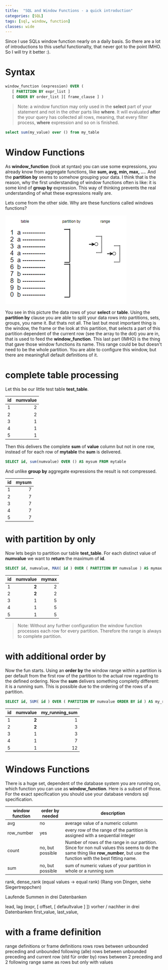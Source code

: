 ```yaml
---
title:  "SQL and Window Functions - a quick introduction"
categories: [SQL]
tags: [sql, window, function]
classes: wide
---
```


Since I use SQLs window function nearly on a daily basis. So there are a lot of introductions to this useful functionalty, that never got to the point IMHO. So I will try it better :). 

# Syntax

```sql
window_function (expression) OVER (
   [ PARTITION BY expr_list ]
   [ ORDER BY order_list ][ frame_clause ] ) 
```

> Note: a window function may only used in the **select** part of your statement and not in the other parts like **where**. It will evaluated **after** the your query has collected all rows, meaning, that every filter process, **where** expression and so on is finished.

```sql
select sum(my_value) over () from my_table
```

# Window Functions

As **window_function** (look at syntax) you can use some expressions, you already know from aggregate functions, like **sum, avg, min, max, ...**. And the **partition by** seems to somehow grouping your data. I think that is the reason, why the first understanding of window functions often is like: it is some kind of **group by** expression. This way of thinking prevents the real understanding of what these expressions really are. 

Lets come from the other side. Why are these functions called windows functions? 

![Window Function Structure](assets/window-function-structure.png)

You see in this picture the data rows of your **select** or **table**. Using the **partition by** clause you are able to split your data rows into partitions, sets, groups, you name it. But thats not all. The last but most important thing is the window, the frame or the look at this partition, that selects a part of this partition dependent of the current row (see the array to the dot) you are in, that is used to feed the **window_function**. This last part (IMHO) is the thing that gave those window functions its name. This range could be but doesn't need to be the whole partition. You are able to configure this window, but there are meaningfull default definitions of it.

# complete table processing

Let this be our little test table **test_table**.

|id|numvalue|
|--|----:|
|1|2|
|2|2|
|3|1|
|4|1|
|5|1|


Then this delivers the complete **sum** of **value** column but not in one row, instead of for each row of **mytable** the **sum** is delivered. 

```sql
SELECT id, sum(numvalue) OVER () AS mysum FROM mytable
```

And unlike **group by** aggregate expressions the result is not compressed.

|id|mysum|
|--|----:|
|1|7|
|2|7|
|3|7|
|4|7|
|5|7|


# with **partition by** only 

Now lets begin to partition our table **test_table**. For each distinct value of **numvalue** we want to **return** the maximum of **id**.

```sql
SELECT id, numvalue, MAX( id ) OVER ( PARTITION BY numvalue ) AS mymax FROM mytable
```

|id|numvalue|mymax|
|--|----:|-----:|
|1|**2**|2|
|2|**2**|2|
|3|1|5|
|4|1|5|
|5|1|5|

> Note: Without any further configuration the window function processes each row for every partition. Therefore the range is always to complete partition.

# with additional **order by**

Now the fun starts. Using an **order by** the window range within a partition is per default from the first row of the partition to the actual row regarding to the defined ordering. Now the **sum** delivers something completly different: it is a running sum. This is possible due to the ordering of the rows of a partition.

```sql
SELECT id, SUM( id ) OVER ( PARTITION BY numvalue ORDER BY id ) AS my_running_sum FROM mytable
```

|id|numvalue|my_running_sum|
|--|----:|-----:|
|1|**2**|1|
|2|**2**|3|
|3|1|3|
|4|1|7|
|5|1|12|

# Windows Functions

There is a huge set, dependent of the database system you are running on, which function you can use as **window_function**. Here is a subset of those. For the exact specification you should use your database vendors sql specification.

window function|**order by** needed|description
---------------|-------------------|--------------------
avg | no | average value of a numeric column
row_number | yes | every row of the range of the partition is assigned with a sequential integer
count | no, but possible | Number of rows of the range in our partition. Since for non null values this seems to do the same thing like **row_number**, but use the function with the best fitting name.
sum | no, but possible | sum of numeric values of your partition in whole or a running sum
  


rank, dense_rank (equal values -> equal rank) (Rang von Dingen, siehe Siegertreppchen)

Laufende Summen in drei Datenbanken

lead, lag (expr, [ offset, [ defaultvalue ] ]) 
vorher / nachher in drei Datenbanken
first_value, last_value, 

# with a **frame** definition
range definitions or frame definitions
rows
rows between unbounded preceding and unbounded following (alle)
rows between unbounded preceding and current row (std für order by)
rows between 2 preceding and 2 following
range
same as rows but only with values